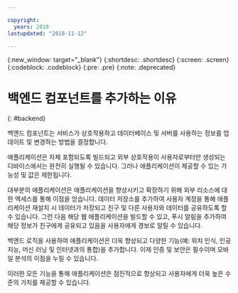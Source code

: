 ```yaml
---

copyright:
  years: 2018
lastupdated: "2018-11-12"

---
```

{:new_window: target="_blank"}
{:shortdesc: .shortdesc}
{:screen: .screen}
{:codeblock: .codeblock}
{:pre: .pre}
{:note: .deprecated}

# 백엔드 컴포넌트를 추가하는 이유
{: #backend}

백엔드 컴포넌트는 서비스가 상호작용하고 데이터베이스 및 서버를 사용하는 정보를 업데이트 및 변경하는 방법을 결정합니다.

애플리케이션은 자체 포함되도록 빌드되고 외부 상호작용이 사용자로부터만 생성되는 디바이스에서는 완전히 실행될 수 있습니다. 그러나 애플리케이션이 제공할 수 있는 가능성 및 값은 제한됩니다.

대부분의 애플리케이션은 애플리케이션을 향상시키고 확장하기 위해 외부 리소스에 대한 액세스를 통해 이점을 얻습니다. 데이터 저장소를 추가하여 사용자 계정을 통해 애플리케이션 재설치 시 데이터가 저장되고 친구 및 다른 사용자와 데이터를 공유하도록 할 수 있습니다. 그런 다음 해당 웹 애플리케이션을 빌드할 수 있고, 푸시 알림을 추가하여 해당 정보가 친구에게 공유되고 있음을 사용자에게 경보로 알릴 수 있습니다.

백엔드 로직을 사용하여 애플리케이션은 더욱 향상되고 다양한 기능(예: 위치 인식, 인공 지능, 머신 러닝 및 인터넷과의 통합)을 추가합니다. 이제 인증 및 보안은 필수이며 모바일 분석의 이점을 누릴 수 있습니다.

이러한 모든 기능을 통해 애플리케이션은 점진적으로 향상되고 사용자에게 더욱 높은 수준의 가치를 제공할 수 있습니다.
